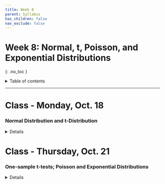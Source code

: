 ```yaml
---
title: Week 8
parent: Syllabus
has_children: false
nav_exclude: false
---
```


# Week 8: Normal, t, Poisson, and Exponential Distributions
{: .no_toc }

<details closed markdown="block">
  <summary>
    Table of contents
  </summary>
  {: .text-delta }
1. TOC
{:toc}
</details>

---

<!-- ########################################################################### -->

# Class - Monday, Oct. 18

### Normal Distribution and t-Distribution

<details closed markdown="block">
  <summary>Details</summary>

  + [**Class notes: Normal distribution**](Class1/W8.C1-Notes-Normal-Distribution.html){:target="blank"}

</details>

<!-- ########################################################################### -->

<!-- ########################################################################### -->

# Class - Thursday, Oct. 21

### One-sample t-tests; Poisson and Exponential Distributions

<details closed markdown="block">
  <summary>Details</summary>

+ **t-tests**: [**Exercise** (zipped RMD)](Class2/W8.C2-Exercise_t-tests.Rmd.zip)

+ **Poisson and Exponential**
  + [**Class notes**](Class2/W8.C2-Notes-Poisson_Exponential.html){:target="blank"}
  + [**Exercise** (zipped RMD)](Class2/W8.C2-Exercise_Exp_Pois.Rmd.zip)

</details>

<!-- ########################################################################### -->

<!-- ########################################################################### -->

<!-- # Recitation - Friday, Oct. 22

<details closed markdown="block">
  <summary>Details</summary>

</details> -->

<!-- ########################################################################### -->
